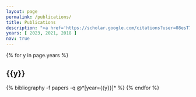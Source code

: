 ```yaml
---
layout: page
permalink: /publications/
title: Publications
description: "<a href='https://scholar.google.com/citations?user=08esT74AAAAJ&hl=en&&sortby=pubdate' target='_blank'><b>Google Scholar</b></a> | * denotes equal contribution and joint lead authorship."
years: [ 2023, 2021, 2018 ]
nav: true
---
```


<div class="publications">

{% for y in page.years %}
  <h2 class="year">{{y}}</h2>
  {% bibliography -f papers -q @*[year={{y}}]* %}
{% endfor %}

</div>
